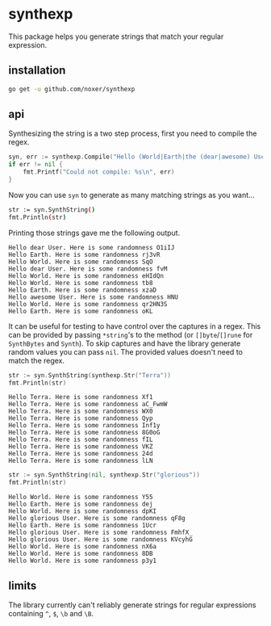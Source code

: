 # synthexp
This package helps you generate strings that match your regular expression.

## installation
```bash
go get -u github.com/noxer/synthexp
```

## api
Synthesizing the string is a two step process, first you need to compile the regex.
```go
syn, err := synthexp.Compile("Hello (World|Earth|the (dear|awesome) User)\\. Here is some randomness [\\w]{3,8}")
if err != nil {
    fmt.Printf("Could not compile: %s\n", err)
}
```
Now you can use `syn` to generate as many matching strings as you want...
```bash
str := syn.SynthString()
fmt.Println(str)
```
Printing those strings gave me the following output.
```
Hello dear User. Here is some randomness O1iIJ
Hello Earth. Here is some randomness rj3vR
Hello World. Here is some randomness SqO
Hello dear User. Here is some randomness fvM
Hello World. Here is some randomness eHIdQn
Hello World. Here is some randomness tb8
Hello Earth. Here is some randomness xzaD
Hello awesome User. Here is some randomness HNU
Hello World. Here is some randomness qr2HN3S
Hello Earth. Here is some randomness oKL
```

It can be useful for testing to have control over the captures in a regex. This can be provided by passing `*string`'s to the method (or `[]byte`/`[]rune` for `SynthBytes` and `Synth`). To skip captures and have the library generate random values you can pass `nil`. The provided values doesn't need to match the regex.
```go
str := syn.SynthString(synthexp.Str("Terra"))
fmt.Println(str)
```
```
Hello Terra. Here is some randomness Xf1
Hello Terra. Here is some randomness aC_FwmW
Hello Terra. Here is some randomness WX0
Hello Terra. Here is some randomness Qyp
Hello Terra. Here is some randomness Inf1y
Hello Terra. Here is some randomness 8G0oG
Hello Terra. Here is some randomness fIL
Hello Terra. Here is some randomness VKZ
Hello Terra. Here is some randomness 24d
Hello Terra. Here is some randomness lLN
```
```go
str := syn.SynthString(nil, synthexp.Str("glorious"))
fmt.Println(str)
```
```
Hello World. Here is some randomness Y55
Hello Earth. Here is some randomness dej
Hello World. Here is some randomness dpKI
Hello glorious User. Here is some randomness qF8g
Hello Earth. Here is some randomness 1Ucr
Hello glorious User. Here is some randomness FmhfX_
Hello glorious User. Here is some randomness KVcyhG
Hello World. Here is some randomness nX6a
Hello World. Here is some randomness 8DB
Hello World. Here is some randomness p3y1
```

## limits
The library currently can't reliably generate strings for regular expressions containing `^`, `$`, `\b` and `\B`.
